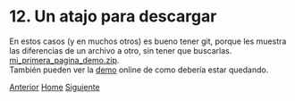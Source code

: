 # 12. Un atajo para descargar
 
En estos casos (y en muchos otros) es bueno tener git, porque les muestra las diferencias de un archivo a otro, sin tener que buscarlas.
<a target="_blank" href="https://fgarciajulia.github.io/mi_primera_pagina/mi_primera_pagina_demo.zip">mi_primera_pagina_demo.zip</a>.<br />
También pueden ver la <a target="_blank" href="http://dacu.com.ar/mi_primera_pagina/demo1/">demo</a> online de como debería estar quedando.


<div class="Grid">
    <a href="https://fgarciajulia.github.io/mi_primera_pagina/formulario-contacto" class="my-btn anterior">Anterior</a>
    <a href="https://fgarciajulia.github.io/mi_primera_pagina" class="my-btn home">Home</a>
    <a href="https://fgarciajulia.github.io/mi_primera_pagina/acerca-de" class="my-btn siguiente">Siguiente</a>
</div>